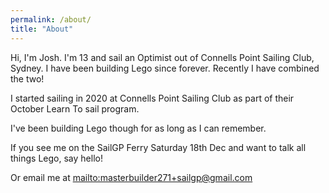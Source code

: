 ```yaml
---
permalink: /about/
title: "About"
---
```


Hi, I'm Josh. I'm 13 and sail an Optimist out of Connells Point Sailing Club, Sydney. I have been building Lego since forever. Recently I have combined the two!

I started sailing in 2020 at Connells Point Sailing Club as part of their October Learn To sail program.

I've been building Lego though for as long as I can remember.

If you see me on the SailGP Ferry Saturday 18th Dec and want to talk all things Lego, say hello!

Or email me at <mailto:masterbuilder271+sailgp@gmail.com>

